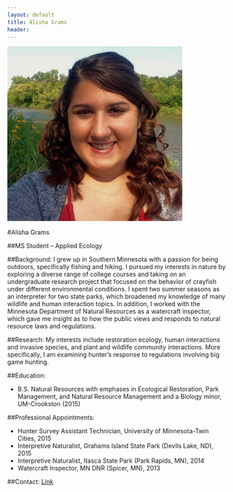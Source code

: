 ```yaml
---
layout: default
title: Alisha Grams
header: 
--- 
```



![center](/lab/agrams.jpg)

#Alisha Grams

##MS Student – Applied Ecology 

##Background:
I grew up in Southern Minnesota with a passion for being outdoors, specifically fishing and hiking. I pursued my interests in nature by exploring a diverse range of college courses and taking on an undergraduate research project that focused on the behavior of crayfish under different environmental conditions. I spent two summer seasons as an interpreter for two state parks, 
which broadened my knowledge of many wildlife and human interaction topics. In addition, I worked with the Minnesota 
Department of Natural Resources as a watercraft inspector, which gave me insight as to how the public views and responds 
to natural resource laws and regulations. 

##Research:
My interests include restoration ecology, human interactions and invasive species, and plant and wildlife community interactions. 
More specifically, I am examining hunter’s response to regulations involving big game hunting.  

##Education: 
* B.S. Natural Resources with emphases in Ecological Restoration, Park Management, and Natural Resource Management and a Biology minor, UM-Crookston (2015)
 

##Professional Appointments: 
*	Hunter Survey Assistant Technician, University of Minnesota-Twin Cities, 2015
*	Interpretive Naturalist, Grahams Island State Park (Devils Lake, ND), 2015
*	Interpretive Naturalist, Itasca State Park (Park Rapids, MN), 2014
*	Watercraft Inspector, MN DNR (Spicer, MN), 2013


##Contact: 
[Link](http://snr.unl.edu/aboutus/who/people/graduatestudent-member.asp?pid=2294)
